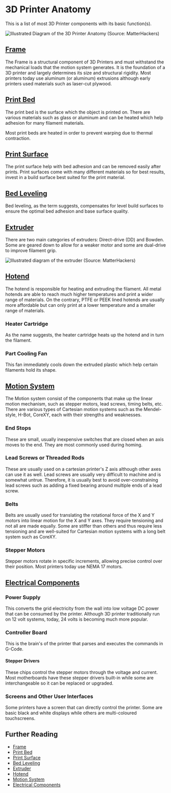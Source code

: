 # 3D Printer Anatomy

This is a list of most 3D Printer components with its basic function(s).

![Illustrated Diagram of the 3D Printer Anatomy (Source: MatterHackers)](https://lh3.googleusercontent.com/vy2gmNQu0ZCXauAxKtD2J1Q6jinZmBU9fxo-nE17DEJdg-vVKAOPm-tqx42aaXFn5G8y2h4jdkqGXZKDovjJUfh1Pzs)

## [Frame](frame.md)

The Frame is a structural component of 3D Printers and must withstand the mechanical loads that the motion system generates. It is the foundation of a 3D printer and largely determines its size and structural rigidity. Most printers today use aluminum (or aluminum) extrusions although early printers used materials such as laser-cut plywood.

## [Print Bed](bed.md)

The print bed is the surface which the object is printed on. There are various materials such as glass or aluminum and can be heated which help adhesion for many filament materials.

Most print beds are heated in order to prevent warping due to thermal contraction.

## [Print Surface](printsurface.md)

The print surface help with bed adhesion and can be removed easily after prints. Print surfaces come with many different materials so for best results, invest in a build surface best suited for the print material.

## [Bed Leveling](bedleveling.md)

Bed leveling, as the term suggests, compensates for level build surfaces to ensure the optimal bed adhesion and base surface quality.

## [Extruder](extruder.md)

There are two main categories of extruders: Direct-drive (DD) and Bowden. Some are geared down to allow for a weaker motor and some are dual-drive to improve filament grip.

![Illustrated diagram of the extruder (Source: MatterHackers)](https://lh3.googleusercontent.com/76t-Q-wj6qCWPOeIJXgB46fNZTGKU9IS8LXmu7PbQuA46x8-y93xbOAACS2vUgTeU66FlCmKKC3wlRMBOYMUV9Gx_A)

## [Hotend](hotend.md)

The hotend is responsible for heating and extruding the filament. All metal hotends are able to reach much higher temperatures and print a wider range of materials. On the contrary, PTFE or PEEK lined hotends are usually more affordable but can only print at a lower temperature and a smaller range of materials.

### Heater Cartridge

As the name suggests, the heater cartridge heats up the hotend and in turn the filament.

### Part Cooling Fan

This fan immediately cools down the extruded plastic which help certain filaments hold its shape.

## [Motion System](motionsystem.md)

The Motion system consist of the components that make up the linear motion mechanism, such as stepper motors, lead screws, timing belts, etc. There are various types of Cartesian motion systems such as the Mendel-style, H-Bot, CoreXY, each with their strengths and weaknesses.

<!-- TODO: Compare benefits of each -->

### End Stops

These are small, usually inexpensive switches that are closed when an axis moves to the end. They are most commonly used during homing.

### Lead Screws or Threaded Rods

These are usually used on a cartesian printer's Z axis although other axes can use it as well. Lead screws are usually very difficult to machine and is somewhat untrue. Therefore, it is usually best to avoid over-constraining lead screws such as adding a fixed bearing around multiple ends of a lead screw.

### Belts

Belts are usually used for translating the rotational force of the X and Y motors into linear motion for the X and Y axes. They require tensioning and not all are made equally. Some are stiffer than others and thus require less tensioning and are well-suited for Cartesian motion systems with a long belt system such as CoreXY.

### Stepper Motors

Stepper motors rotate in specific increments, allowing precise control over their position. Most printers today use NEMA 17 motors.

## [Electrical Components](electrical.md)

### Power Supply

This converts the grid electricity from the wall into low voltage DC power that can be consumed by the printer. Although 3D printer traditionally run on 12 volt systems, today, 24 volts is becoming much more popular.

### Controller Board

This is the brain's of the printer that parses and executes the commands in G-Code.

#### Stepper Drivers

These chips control the stepper motors through the voltage and current. Most motherboards have these stepper drivers built-in while some are interchangeable so it can be replaced or upgraded.

### Screens and Other User Interfaces

Some printers have a screen that can directly control the printer. Some are basic black and white displays while others are multi-coloured touchscreens.

## Further Reading

- [Frame](frame.md)
- [Print Bed](bed.md)
- [Print Surface](printsurface.md)
- [Bed Leveling](bedleveling.md)
- [Extruder](extruder.md)
- [Hotend](hotend.md)
- [Motion System](motionsystem.md)
- [Electrical Components](electrical.md)
